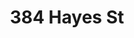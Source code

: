 ---
title: 384 Hayes St
host: Mad Wills Food Co and Arlequin
install_date: September 2011

layout: location

image: "mad_wills.jpg"

latitude: 37.776932
longitude: -122.422800

features:

---